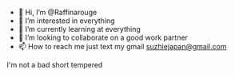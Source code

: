 - 👋 Hi, I’m @Raffinarouge
- 👀 I’m interested in everything
- 🌱 I’m currently learning at everything
- 💞️ I’m looking to collaborate on a good work partner
- 📫 How to reach me just text my gmail suzhiejapan@gmail.com

<!---
Raffinarouge/Raffinarouge is a ✨ special ✨ repository because its `README.md` (this file) appears on your GitHub profile.
You can click the Preview link to take a look at your changes.
--->
I'm not a bad short tempered 
